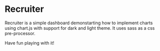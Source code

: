 # Recruiter


Recruiter is a simple dashboard demonstarting how to implement charts using chart.js with support for dark and light theme. It uses sass as a css pre-processor.

Have fun playing with it!
